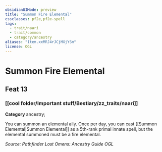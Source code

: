 ```yaml
---
obsidianUIMode: preview
title: "Summon Fire Elemental"
cssclasses: pf2e,pf2e-spell
tags:
  - trait/naari
  - trait/common
  - category/ancestry
aliases: "Item.xxMRJ4rJCjMXjYSm"
license: OGL
---
```

# Summon Fire Elemental
## Feat 13
### [[cool folder/Important stuff/Bestiary/zz_traits/naari]]

**Category** ancestry; 




You can summon an elemental ally. Once per day, you can cast [[Summon Elemental|Summon Elemental]] as a 5th-rank primal innate spell, but the elemental summoned must be a fire elemental.

*Source: Pathfinder Lost Omens: Ancestry Guide*
*OGL*
